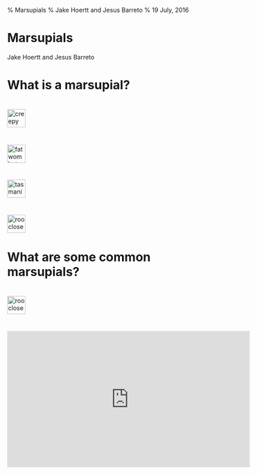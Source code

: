 % Marsupials
% Jake Hoertt and Jesus Barreto
% 19 July, 2016

# Marsupials
Jake Hoertt and Jesus Barreto

# What is a marsupial?
<aside class = " A Marsupial is a pouched mammal that gives birth to an undeveloped fetus. Marsupials are structurally diverse and come in many shapes and sizes.">
</aside>

# 
<img src="http://i.imgur.com/2uErlYB.jpg" alt="creepy eyes" height="42" width="42">

#
<img src="http://www.animalfactsencyclopedia.com/images/wombatcommon.jpg" alt="fat wombat" height="42" width="42">

#
<img src="https://www.phactual.com/wp-content/uploads/2015/01/tasmanian5.jpg" alt="tasmanian devil" height="42" width="42">

#
<img src="http://thumbs.media.smithsonianmag.com//filer/evotourism-Kangaroo-Island-Australia-631.jpg__800x600_q85_crop.jpg" alt="roo closeup" height="42" width="42">

# What are some common marsupials?
<aside class = "What are some well known marsupials?">
</aside>

# 
<img src="http://thumbs.media.smithsonianmag.com//filer/evotourism-Kangaroo-Island-Australia-631.jpg__800x600_q85_crop.jpg" alt="roo closeup" height="42" width="42">
<aside class = " Kangaroos are the largest marsupial. They are native to Australia and not endangered. Female Kangaroos can be seen carrying their young, called joeys, in their pouches. 
Kangaroos have become an unofficial symobl of Australia. They can also be seen boxing eachother in the wild." ></aside>

#
<iframe width="560" height="315" src="https://www.youtube.com/embed/AiTG6T9pTcM?start=140&end=165&autoplay=1" frameborder="0" allowfullscreen></iframe>

